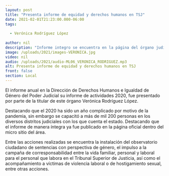 ```yaml
---
layout: post
title: "Presenta informe de equidad y derechos humanos en TSJ"
date: 2021-02-01T21:23:00.000-06:00
tags:
  
  - Verónica Rodríguez López
  
author: nil
description: "Informe integro se encuentra en la página del órgano judicial."
image: /uploads/2021/images-VERONICA.jpg
video: nil
audio: /uploads/2021/audio-ML06_VERONICA_RODRIGUEZ.mp3
alt: Presenta informe de equidad y derechos humanos en TSJ
front: false
section: Local
---
```


El informe anual en la Dirección de Derechos Humanos e Igualdad de Género del Poder Judicial su informe de actividades 2020, fue presentado por parte de la titular de este órgano Verónica Rodríguez López.

Destacando que el 2020 ha sido un año complicado por motivo de la pandemia, sin embargo se capacitó a más de mil 200 personas en los diversos distritos judiciales con los que cuenta el estado. Destacando que el informe de manera íntegra ya fue publicado en la página oficial dentro del micro sitio del área.

Entre las acciones realizadas se encuentra la instalación del observatorio ciudadano de sentencias con perspectiva de género, el impulso a la campaña de corresponsabilidad entre la vida familiar, personal y laboral para el personal que labora en el Tribunal Superior de Justicia, así como el acompañamiento a víctimas de violencia laboral o de hostigamiento sexual, entre otras acciones.
